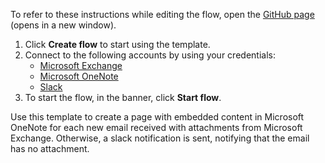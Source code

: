 To refer to these instructions while editing the flow, open the [GitHub page](https://github.com/ot4i/app-connect-templates/tree/main/resources/markdown/Create%20a%20page%20with%20embedded%20content%20in%20Microsoft%20OneNote%20for%20the%20email%20received%20with%20attachments%20from%20Microsoft%20Exchange_instructions.md) (opens in a new window).

1. Click **Create flow** to start using the template.
2. Connect to the following accounts by using your credentials:
   - [Microsoft Exchange](https://www.ibm.com/docs/en/app-connect/containers_cd?topic=apps-microsoft-exchange) 
   - [Microsoft OneNote](https://www.ibm.com/docs/en/app-connect/containers_cd?topic=apps-microsoft-onenote)
   - [Slack](https://www.ibm.com/docs/en/app-connect/containers_cd?topic=apps-slack)
3. To start the flow, in the banner, click **Start flow**.

Use this template to create a page with embedded content in Microsoft OneNote for each new email received with attachments from Microsoft Exchange. Otherwise, a slack notification is sent, notifying that the email has no attachment.
